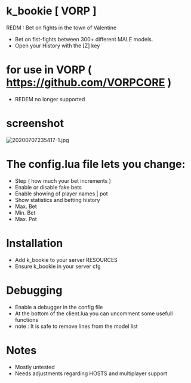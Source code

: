 # k_bookie [ VORP ]
REDM : Bet on fights in the town of Valentine
- Bet on fist-fights between 300+ different MALE models.
- Open your History with the [Z] key 

# for use in VORP ( https://github.com/VORPCORE ) 
- REDEM no longer supported

# screenshot
![20200707235417-1.jpg](https://i.postimg.cc/SxX0nxCn/20200707235417-1.jpg)

# The config.lua file lets you change:
- Step ( how much your bet increments )
- Enable or disable fake bets
- Enable showing of player names | pot
- Show statistics and betting history
- Max. Bet
- Min. Bet
- Max. Pot

# Installation
- Add k_bookie to your server RESOURCES
- Ensure k_bookie in your server cfg

# Debugging
- Enable a debugger in the config file
- At the bottom of the client.lua you can uncomment some usefull functions
- note : It is safe to remove lines from the model list

# Notes
- Mostly untested
- Needs adjustments regarding HOSTS and multiplayer support
